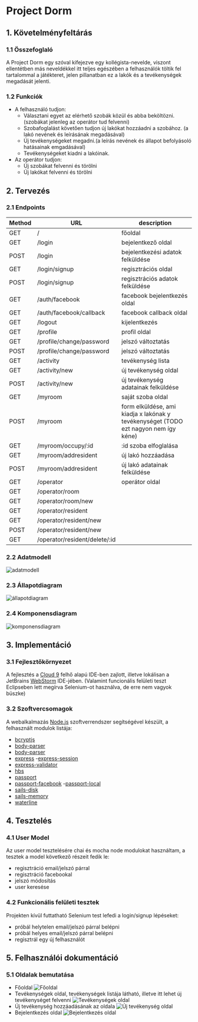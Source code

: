 # Project Dorm
## 1. Követelményfeltárás
### 1.1 Összefoglaló
A Project Dorm egy szóval kifejezve egy kollégista-nevelde, viszont ellentétben más neveldékkel itt teljes egészében a felhasználók töltik fel tartalommal a játékteret, jelen pillanatban ez a lakók és a tevékenységek megadását jelenti.
### 1.2 Funkciók
- A felhasználó tudjon:
    * Választani egyet az elérhető szobák közül és abba beköltözni. (szobákat jelenleg az operátor tud felvenni)
    * Szobafoglalást követően tudjon új lakókat hozzáadni a szobához. (a lakó nevének és leírásának megadásával)
    * Új tevékenységeket megadni.(a leírás nevének és állapot befolyásoló hatásainak emgadásával)
    * Tevékenységeket kiadni a lakóinak.
- Az operátor tudjon:
    * Új szobákat felvenni és törölni
    * Új lakókat felvenni és törölni
## 2. Tervezés
### 2.1 Endpoints
Method | URL | description
-------|-----|------------
GET  |  /    |                       főoldal
GET  |  /login        |              bejelentkező oldal
POST |  /login         |             bejelentkezési adatok felküldése
GET  | /login/signup    |           regisztrációs oldal
POST | /login/signup      |         regisztrációs adatok felküldése
GET  | /auth/facebook     |         facebook bejelentkezés oldal
GET  | /auth/facebook/callback  |   facebook callback oldal
GET  | /logout               |      kijelentkezés
GET  | /profile             |       profil oldal
GET  | /profile/change/password |   jelszó változtatás
POST  | /profile/change/password  |  jelszó változtatás
GET  | /activity             |      tevékenység lista
GET  | /activity/new         |      új tevékenység oldal
POST | /activity/new         |      új tevékenység adatainak felküldése
GET  | /myroom               |      saját szoba oldal
POST | /myroom               |      form elküldése, ami kiadja x lakónak y tevékenységet (TODO ezt nagyon nem így kéne)
GET  | /myroom/occupy/:id     |     :id szoba elfoglalása
GET  | /myroom/addresident    |     új lakó hozzáadása
POST | /myroom/addresident    |     új lakó adatainak felküldése
GET  | /operator               |    operátor oldal
GET  | /operator/room               
GET  | /operator/room/new              
GET  | /operator/resident             
GET  | /operator/resident/new              
POST | /operator/resident/new               
GET  | /operator/resident/delete/:id 
### 2.2 Adatmodell
![adatmodell](docs/images/adatmodell.png)
### 2.3 Állapotdiagram
![állapotdiagram](docs/images/allapotdiagram.png)
### 2.4 Komponensdiagram
![komponensdiagram](docs/images/komponensdiagram.png)
## 3. Implementáció
### 3.1 Fejlesztőkörnyezet
A fejlesztés a [Cloud 9](https://c9.io/) felhő alapú IDE-ben zajlott, illetve lokálisan a JetBrains [WebStorm](https://www.jetbrains.com/webstorm/) IDE-jében. (Valamint funcionális felületi teszt Eclipseben lett megírva Selenium-ot használva, de erre nem vagyok büszke)
### 3.2 Szoftvercsomagok
A webalkalmazás [Node.js](https://github.com/nodejs/node) szoftverrendszer segítségével készült, a felhasznált modulok listája: 
-    [bcryptjs](https://www.npmjs.com/package/bcryptjs)
 -   [body-parser](https://www.npmjs.com/package/bcryptjs)
  -  [body-parser](https://www.npmjs.com/package/bcryptjs)
   - [express](https://www.npmjs.com/package/bcryptjs)
    -[express-session](https://www.npmjs.com/package/bcryptjs)
-    [express-validator](https://www.npmjs.com/package/bcryptjs)
 -   [hbs](https://www.npmjs.com/package/bcryptjs)
  -  [passport](https://www.npmjs.com/package/bcryptjs)
   - [passport-facebook](https://www.npmjs.com/package/bcryptjs)
    -[passport-local](https://www.npmjs.com/package/bcryptjs)
-    [sails-disk](https://www.npmjs.com/package/bcryptjs)
 -   [sails-memory](https://www.npmjs.com/package/bcryptjs)
  -  [waterline](https://www.npmjs.com/package/bcryptjs)
## 4. Tesztelés
### 4.1 User Model
Az user model tesztelésére chai és mocha node modulokat használtam, a tesztek a model következő részeit fedik le: 
- regisztráció email/jelszó párral
- regisztráció facebookal
- jelszó módosítás
- user keresése
### 4.2 Funkcionális felületi tesztek
Projekten kívül futtatható Selenium test lefedi a login/signup lépéseket:
- próbál helytelen email/jelszó párral belépni
- próbál helyes email/jelszó párral belépni
- regisztrál egy új felhasználót
## 5. Felhasználói dokumentáció
### 5.1 Oldalak bemutatása
- Főoldal
![Főoldal](docs/images/fooldal.png)
- Tevékenységek oldal, tevékenységek listája látható, illetve itt lehet új tevékenységet felvenni
![Tevékenységek oldal](docs/images/activity.png)
- Új tevékenység hozzáadásának az oldala
![Új tevékenység oldal](docs/images/new-activity.png)
- Bejelentkezés oldal
![Bejelentkezés oldal](docs/images/login.png)
